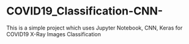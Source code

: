 # COVID19_Classification-CNN-
This is a simple project which uses Jupyter Notebook, CNN, Keras for COVID19 X-Ray Images Classification
